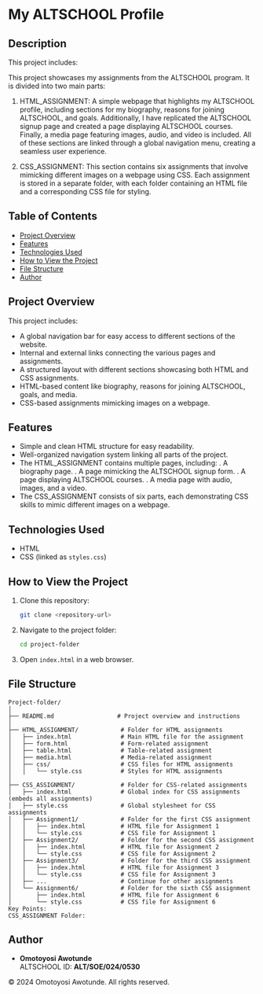 # My ALTSCHOOL Profile

## Description

This project includes:

This project showcases my assignments from the ALTSCHOOL program. It is divided into two main parts:

1.   HTML_ASSIGNMENT: A simple webpage that highlights my ALTSCHOOL profile, including sections for my biography, reasons for        joining ALTSCHOOL, and goals. Additionally, I have replicated the ALTSCHOOL signup page and created a page displaying           ALTSCHOOL courses. Finally, a media page featuring images, audio, and video is included. All of these sections are linked       through a global navigation menu, creating a seamless user experience.

2.   CSS_ASSIGNMENT: This section contains six assignments that involve mimicking different images on a webpage using CSS. Each      assignment is stored in a separate folder, with each folder containing an HTML file and a corresponding CSS file for            styling.




## Table of Contents

- [Project Overview](#project-overview)
- [Features](#features)
- [Technologies Used](#technologies-used)
- [How to View the Project](#how-to-view-the-project)
- [File Structure](#file-structure)
- [Author](#author)

## Project Overview


This project includes:

- A global navigation bar for easy access to different sections of the website.
- Internal and external links connecting the various pages and assignments.
- A structured layout with different sections showcasing both HTML and CSS assignments.
- HTML-based content like biography, reasons for joining ALTSCHOOL, goals, and media.
- CSS-based assignments mimicking images on a webpage.

## Features

- Simple and clean HTML structure for easy readability.
- Well-organized navigation system linking all parts of the project.
- The HTML_ASSIGNMENT contains multiple pages, including:
   .  A biography page.
   .  A page mimicking the ALTSCHOOL signup form.
   .  A page displaying ALTSCHOOL courses.
   .  A media page with audio, images, and a video.
- The CSS_ASSIGNMENT consists of six parts, each demonstrating CSS skills to mimic different images on a webpage.

## Technologies Used

- HTML
- CSS (linked as `styles.css`)

## How to View the Project

1. Clone this repository:
   ```sh
   git clone <repository-url>
   ```
2. Navigate to the project folder:
   ```sh
   cd project-folder
   ```
3. Open `index.html` in a web browser.

## File Structure

```
Project-folder/
│
├── README.md                  # Project overview and instructions
│
├── HTML_ASSIGNMENT/            # Folder for HTML assignments
│   ├── index.html              # Main HTML file for the assignment
│   ├── form.html               # Form-related assignment
│   ├── table.html              # Table-related assignment
│   ├── media.html              # Media-related assignment
│   ├── css/                    # CSS files for HTML assignments
│   │   └── style.css           # Styles for HTML assignments
│
├── CSS_ASSIGNMENT/             # Folder for CSS-related assignments
│   ├── index.html              # Global index for CSS assignments (embeds all assignments)
│   ├── style.css               # Global stylesheet for CSS assignments
│   ├── Assignment1/            # Folder for the first CSS assignment
│   │   ├── index.html          # HTML file for Assignment 1
│   │   └── style.css           # CSS file for Assignment 1
│   ├── Assignment2/            # Folder for the second CSS assignment
│   │   ├── index.html          # HTML file for Assignment 2
│   │   └── style.css           # CSS file for Assignment 2
│   ├── Assignment3/            # Folder for the third CSS assignment
│   │   ├── index.html          # HTML file for Assignment 3
│   │   └── style.css           # CSS file for Assignment 3
│   ├── ...                     # Continue for other assignments
│   └── Assignment6/            # Folder for the sixth CSS assignment
│       ├── index.html          # HTML file for Assignment 6
│       └── style.css           # CSS file for Assignment 6
Key Points:
CSS_ASSIGNMENT Folder:

```

## Author

- **Omotoyosi Awotunde**  
  ALTSCHOOL ID: **ALT/SOE/024/0530**

&copy; 2024 Omotoyosi Awotunde. All rights reserved.

